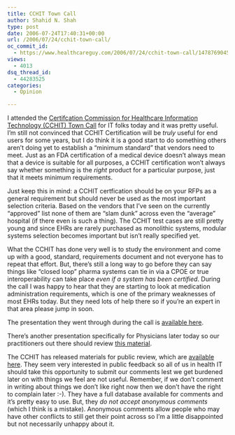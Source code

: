 ```yaml
---
title: CCHIT Town Call
author: Shahid N. Shah
type: post
date: 2006-07-24T17:40:31+00:00
url: /2006/07/24/cchit-town-call/
oc_commit_id:
  - https://www.healthcareguy.com/2006/07/24/cchit-town-call/1478769045
views:
  - 4013
dsq_thread_id:
  - 44283525
categories:
  - Opinion

---
```

I attended the [Certifcation Commission for Healthcare Information Technology (CCHIT) Town Call][1] for IT folks today and it was pretty useful. I&#8217;m still not convinced that CCHIT Certification will be _truly_ useful for end users for some years, but I do think it is a good start to do something others aren&#8217;t doing yet to establish a &#8220;minimum standard&#8221; that vendors need to meet. Just as an FDA certification of a medical device doesn&#8217;t always mean that a device is suitable for all purposes, a CCHIT certification won&#8217;t always say whether something is the _right_ product for a particular purpose, just that it meets minimum requirements.

Just keep this in mind: a CCHIT certfication should be on your RFPs as a general requirement but should never be used as the most important selection criteria. Based on the vendors that I&#8217;ve seen on the currently &#8220;approved&#8221; list none of them are &#8220;slam dunk&#8221; across even the &#8220;average&#8221; hospital (if there even is such a thing). The CCHIT test cases are still pretty young and since EHRs are rarely purchased as monolithic systems, modular systems selection becomes important but isn&#8217;t really specified yet.

What the CCHIT has done very well is to study the environment and come up with a good, standard, requirements document and not everyone has to repeat that effort. But, there&#8217;s still a long way to go before they can say things like &#8220;closed loop&#8221; pharma systems can tie in via a CPOE or true interoperability can take place _even if a system has been certified_. During the call I was happy to hear that they are starting to look at medication administration requirements, which is one of the primary weaknesses of most EHRs today. But they need lots of help there so if you&#8217;re an expert in that area please jump in soon.

The presentation they went through during the call is [available here][2].

There&#8217;s another presentation specifically for Physicians later today so our practitioners out there should review [this material][3].

The CCHIT has released materials for public review, which are [available here][4]. They seem very interested in public feedback so all of us in health IT should take this opportunity to submit our comments lest we get burdened later on with things we feel are not useful. Remember, if we don&#8217;t comment in writing about things we don&#8217;t like right now then we don&#8217;t have the right to complain later :-). They have a full database available for comments and it&#8217;s pretty easy to use. But, they _do not accept anonymous comments_ (which I think is a mistake). Anonymous comments allow people who may have other conflicts to still get their point across so I&#8217;m a little disappointed but not necessarily unhappy about it.

 [1]: http://www.cchit.org/events/Town+Calls.htm
 [2]: http://www.cchit.org/NR/rdonlyres/09045F39-8EFD-414C-A952-7B0807AA6E7A/0/CCHITTownCallMaterialsfor2007FirstRoundPublicCommentJuly242006.pdf
 [3]: http://www.cchit.org/NR/rdonlyres/CA1F0A1F-3BC7-4F90-8A80-F2D8317A8187/0/CCHITTownCallWhatCCHITCertificationMeansforPhysiciansJuly242006.pdf
 [4]: http://www.cchit.org/about/participate/CCHIT+Request+for+Public+Comment.htm